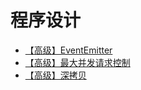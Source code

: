 # 程序设计

- [【高级】EventEmitter](/interview/javascript/program-design/event-emitter)
- [【高级】最大并发请求控制](/interview/javascript/program-design/max-parallel-request-count-control)
- [【高级】深拷贝](/interview/javascript/program-design/deep-clone)
